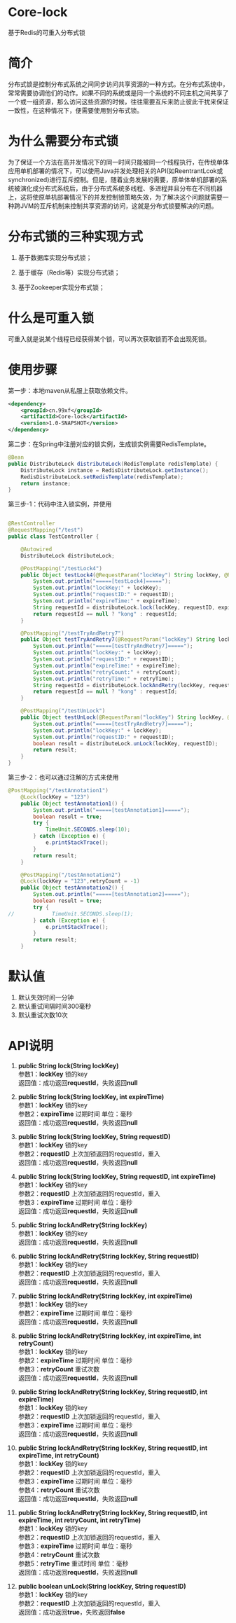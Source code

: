 # Core-lock
基于Redis的可重入分布式锁

# 简介
分布式锁是控制分布式系统之间同步访问共享资源的一种方式。在分布式系统中，常常需要协调他们的动作。如果不同的系统或是同一个系统的不同主机之间共享了一个或一组资源，那么访问这些资源的时候，往往需要互斥来防止彼此干扰来保证一致性，在这种情况下，便需要使用到分布式锁。

# 为什么需要分布式锁
为了保证一个方法在高并发情况下的同一时间只能被同一个线程执行，在传统单体应用单机部署的情况下，可以使用Java并发处理相关的API(如ReentrantLcok或synchronized)进行互斥控制。但是，随着业务发展的需要，原单体单机部署的系统被演化成分布式系统后，由于分布式系统多线程、多进程并且分布在不同机器上，这将使原单机部署情况下的并发控制锁策略失效，为了解决这个问题就需要一种跨JVM的互斥机制来控制共享资源的访问，这就是分布式锁要解决的问题。

# 分布式锁的三种实现方式
1. 基于数据库实现分布式锁；

2. 基于缓存（Redis等）实现分布式锁；

3. 基于Zookeeper实现分布式锁；

# 什么是可重入锁
可重入就是说某个线程已经获得某个锁，可以再次获取锁而不会出现死锁。

# 使用步骤
第一步：本地maven从私服上获取依赖文件。
```xml
<dependency>
	<groupId>cn.99xf</groupId>
	<artifactId>Core-lock</artifactId>
	<version>1.0-SNAPSHOT</version>
</dependency>
```
第二步：在Spring中注册对应的锁实例，生成锁实例需要RedisTemplate。
```java
@Bean
public DistributeLock distributeLock(RedisTemplate redisTemplate) {
	DistributeLock instance = RedisDistributeLock.getInstance();
	RedisDistributeLock.setRedisTemplate(redisTemplate);
	return instance;
}
```
第三步-1：代码中注入锁实例，并使用
```java

@RestController
@RequestMapping("/test")
public class TestController {

    @Autowired
    DistributeLock distributeLock;

    @PostMapping("/testLock4")
    public Object testLock4(@RequestParam("lockKey") String lockKey, @RequestParam("requestID") String requestID, @RequestParam("expireTime") int expireTime) {
        System.out.println("=====[testLock4]=====");
        System.out.println("lockKey:" + lockKey);
        System.out.println("requestID:" + requestID);
        System.out.println("expireTime:" + expireTime);
        String requestId = distributeLock.lock(lockKey, requestID, expireTime);
        return requestId == null ? "kong" : requestId;
    }

    @PostMapping("/testTryAndRetry7")
    public Object testTryAndRetry7(@RequestParam("lockKey") String lockKey, @RequestParam("requestID") String requestID, @RequestParam("expireTime") int expireTime, @RequestParam("retryCount") int retryCount, @RequestParam("retryTime") int retryTime) {
        System.out.println("=====[testTryAndRetry7]=====");
        System.out.println("lockKey:" + lockKey);
        System.out.println("requestID:" + requestID);
        System.out.println("expireTime:" + expireTime);
        System.out.println("retryCount:" + retryCount);
        System.out.println("retryTime:" + retryTime);
        String requestId = distributeLock.lockAndRetry(lockKey, requestID, expireTime, retryCount, retryTime);
        return requestId == null ? "kong" : requestId;
    }

    @PostMapping("/testUnLock")
    public Object testUnLock(@RequestParam("lockKey") String lockKey, @RequestParam("requestID") String requestID) {
        System.out.println("=====[testTryAndRetry7]=====");
        System.out.println("lockKey:" + lockKey);
        System.out.println("requestID:" + requestID);
        boolean result = distributeLock.unLock(lockKey, requestID);
        return result;
    }
}
```

第三步-2：也可以通过注解的方式来使用
```java
@PostMapping("/testAnnotation1")
    @Lock(lockKey = "123")
    public Object testAnnotation1() {
        System.out.println("=====[testAnnotation1]=====");
        boolean result = true;
        try {
            TimeUnit.SECONDS.sleep(10);
        } catch (Exception e) {
            e.printStackTrace();
        }
        return result;
    }

    @PostMapping("/testAnnotation2")
    @Lock(lockKey = "123",retryCount = -1)
    public Object testAnnotation2() {
        System.out.println("=====[testAnnotation2]=====");
        boolean result = true;
        try {
//            TimeUnit.SECONDS.sleep(1);
        } catch (Exception e) {
            e.printStackTrace();
        }
        return result;
    }
```

# 默认值
1. 默认失效时间一分钟
2. 默认重试间隔时间300毫秒
3. 默认重试次数10次

# API说明
1. **public String lock(String lockKey)**  
	参数1：**lockKey** 锁的key  
	返回值：成功返回**requestId**，失败返回**null**  
	
2. **public String lock(String lockKey, int expireTime)**  
	参数1：**lockKey** 锁的key  
	参数2：**expireTime** 过期时间 单位：毫秒  
	返回值：成功返回**requestId**，失败返回**null**  
	
3. **public String lock(String lockKey, String requestID)**  
	参数1：**lockKey** 锁的key  
	参数2：**requestID** 上次加锁返回的requestId，重入  
	返回值：成功返回**requestId**，失败返回**null**  
	
4. **public String lock(String lockKey, String requestID, int expireTime)**  
	参数1：**lockKey** 锁的key  
	参数2：**requestID** 上次加锁返回的requestId，重入  
	参数3：**expireTime** 过期时间 单位：毫秒  
	返回值：成功返回**requestId**，失败返回**null**  
	
5. **public String lockAndRetry(String lockKey)**  
	参数1：**lockKey** 锁的key  
	返回值：成功返回**requestId**，失败返回**null**  
	
6. **public String lockAndRetry(String lockKey, String requestID)**  
	参数1：**lockKey** 锁的key  
	参数2：**requestID** 上次加锁返回的requestId，重入  
	返回值：成功返回**requestId**，失败返回**null**  
	
7. **public String lockAndRetry(String lockKey, int expireTime)**  
	参数1：**lockKey** 锁的key  
	参数2：**expireTime** 过期时间 单位：毫秒  
	返回值：成功返回**requestId**，失败返回**null**  
	
8. **public String lockAndRetry(String lockKey, int expireTime, int retryCount)**  
	参数1：**lockKey** 锁的key  
	参数2：**expireTime** 过期时间 单位：毫秒  
	参数3：**retryCount** 重试次数  
	返回值：成功返回**requestId**，失败返回**null**  
	
9. **public String lockAndRetry(String lockKey, String requestID, int expireTime)**  
	参数1：**lockKey** 锁的key  
	参数2：**requestID** 上次加锁返回的requestId，重入  
	参数3：**expireTime** 过期时间 单位：毫秒  
	返回值：成功返回**requestId**，失败返回**null**  
	
10. **public String lockAndRetry(String lockKey, String requestID, int expireTime, int retryCount)**  
	参数1：**lockKey** 锁的key  
	参数2：**requestID** 上次加锁返回的requestId，重入  
	参数3：**expireTime** 过期时间 单位：毫秒  
	参数4：**retryCount** 重试次数  
	返回值：成功返回**requestId**，失败返回**null**  
	
11. **public String lockAndRetry(String lockKey, String requestID, int expireTime, int retryCount, int retryTime)**  
	参数1：**lockKey** 锁的key  
	参数2：**requestID** 上次加锁返回的requestId，重入  
	参数3：**expireTime** 过期时间 单位：毫秒  
	参数4：**retryCount** 重试次数  
	参数5：**retryTime** 重试时间 单位：毫秒  
	返回值：成功返回**requestId**，失败返回**null**  
	
12.  **public boolean unLock(String lockKey, String requestID)**  
	参数1：**lockKey** 锁的key  
	参数2：**requestID** 上次加锁返回的requestId，重入  
	返回值：成功返回**true**，失败返回**false**  


